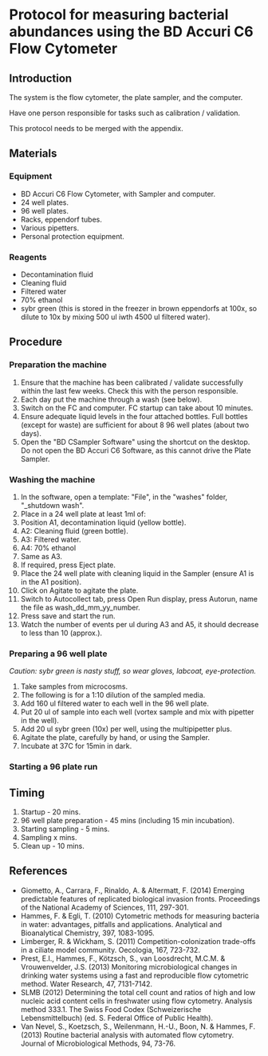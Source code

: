 # Protocol for measuring bacterial abundances using the BD Accuri C6 Flow Cytometer

## Introduction

The system is the flow cytometer, the plate sampler, and the computer.

Have one person responsible for tasks such as calibration / validation.

This protocol needs to be merged with the appendix.

## Materials

### Equipment

- BD Accuri C6 Flow Cytometer, with Sampler and computer.
- 24 well plates.
- 96 well plates.
- Racks, eppendorf tubes.
- Various pipetters.
- Personal protection equipment.

### Reagents

- Decontamination fluid
- Cleaning fluid
- Filtered water
- 70% ethanol
- sybr green (this is stored in the freezer in brown eppendorfs at 100x, so dilute to 10x by mixing 500 ul iwth 4500 ul filtered water).



## Procedure

### Preparation the machine
1. Ensure that the machine has been calibrated / validate successfully within the last few weeks. Check this with the person responsible.
2. Each day put the machine through a wash (see below).
2. Switch on the FC and computer. FC startup can take about 10 minutes.
3. Ensure adequate liquid levels in the four attached bottles. Full bottles (except for waste) are sufficient for about 8 96 well plates (about two days).
4. Open the "BD CSampler Software" using the shortcut on the desktop. Do not open the BD Accuri C6 Software, as this cannot drive the Plate Sampler.

### Washing the machine
1. In the software, open a template: "File", in the "washes" folder, "_shutdown wash".
2. Place in a 24 well plate at least 1ml of:
  1. Position A1, decontamination liquid (yellow bottle).
  2. A2: Cleaning fluid (green bottle).
  3. A3: Filtered water.
  4. A4: 70% ethanol
  5. Same as A3.
3. If required, press Eject plate.
4. Place the 24 well plate with cleaning liquid in the Sampler (ensure A1 is in the A1 position).
5. Click on Agitate to agitate the plate.
6. Switch to Autocollect tab, press Open Run display, press Autorun, name the file as wash_dd_mm_yy_number.
7. Press save and start the run.
8. Watch the number of events per ul during A3 and A5, it should decrease to less than 10 (approx.).

### Preparing a 96 well plate

*Caution: sybr green is nasty stuff, so wear gloves, labcoat, eye-protection.*

1. Take samples from microcosms.
2. The following is for a 1:10 dilution of the sampled media.
3. Add 160 ul filtered water to each well in the 96 well plate.
4. Put 20 ul of sample into each well (vortex sample and mix with pipetter in the well).
5. Add 20 ul sybr green (10x) per well, using the multipipetter plus.
6. Agitate the plate, carefully by hand, or using the Sampler.
7. Incubate at 37C for 15min in dark.

### Starting a 96 plate run


## Timing
1. Startup - 20 mins.
2. 96 well plate preparation - 45 mins (including 15 min incubation).
3. Starting sampling - 5 mins.
4. Sampling x mins.
5. Clean up - 10 mins.



## References
- Giometto, A., Carrara, F., Rinaldo, A. & Altermatt, F. (2014) Emerging predictable features of replicated biological invasion fronts. Proceedings of the National Academy of Sciences, 111, 297-301.
- Hammes, F. & Egli, T. (2010) Cytometric methods for measuring bacteria in water: advantages, pitfalls and applications. Analytical and Bioanalytical Chemistry, 397, 1083-1095.
- Limberger, R. & Wickham, S. (2011) Competition-colonization trade-offs in a ciliate model community. Oecologia, 167, 723-732.
- Prest, E.I., Hammes, F., Kötzsch, S., van Loosdrecht, M.C.M. & Vrouwenvelder, J.S. (2013) Monitoring microbiological changes in drinking water systems using a fast and reproducible flow cytometric method. Water Research, 47, 7131-7142.
- SLMB (2012) Determining the total cell count and ratios of high and low nucleic acid content cells in freshwater using flow cytometry. Analysis method 333.1. The Swiss Food Codex (Schweizerische Lebensmittelbuch) (ed. S. Federal Office of Public Health).
- Van Nevel, S., Koetzsch, S., Weilenmann, H.-U., Boon, N. & Hammes, F. (2013) Routine bacterial analysis with automated flow cytometry. Journal of Microbiological Methods, 94, 73-76.

